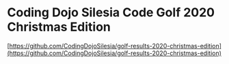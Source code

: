 # Coding Dojo Silesia Code Golf 2020 Christmas Edition

[https://github.com/CodingDojoSilesia/golf-results-2020-christmas-edition](https://github.com/CodingDojoSilesia/golf-results-2020-christmas-edition)
